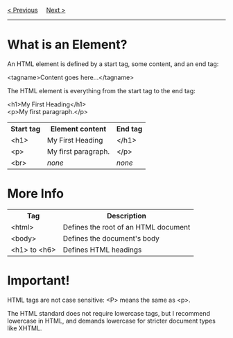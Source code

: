 <a href="/HTML/Basic.md">&lt; Previous</a>
&nbsp;&nbsp;&nbsp;
<a href="/HTML/Attributes.md">Next &gt;</a>
<hr>
<h1>What is an Element?</h1>
An HTML element is defined by a start tag, some content, and an end tag:
<p></p>
&lt;tagname&gt;Content goes here...&lt;/tagname&gt;
<p></p>
The HTML element is everything from the start tag to the end tag:
<p></p>
&lt;h1&gt;My First Heading&lt;/h1&gt;
<br>
&lt;p&gt;My first paragraph.&lt;/p&gt;
<table class="ws-table-all notranslate">
<tr>
<th>Start tag</th>
<th>Element content</th>
<th>End tag</th>
</tr>
<tr>
<td>&lt;h1&gt;</td>
<td>My First Heading</td>
<td>&lt;/h1&gt;</td>
</tr>
<tr>
<td>&lt;p&gt;</td>
<td>My first paragraph.</td>
<td>&lt;/p&gt;</td>
</tr>
<tr>
<td>&lt;br&gt;</td>
<td><em>none</em></td>
<td><em>none</em></td>
</tr>
</table>
<h1>More Info</h1>
<table class="ws-table-all notranslate">
<tr>
  <th>Tag</th>
  <th>Description</th>
</tr>
<tr>
  <td>&lt;html&gt;</td>
  <td>Defines the root of an HTML document</td>
</tr>
<tr>
  <td>&lt;body&gt;</td>
  <td>Defines the document's body</td>
</tr>
<tr>
  <td>&lt;h1&gt; to &lt;h6&gt;</td>
  <td>Defines HTML headings</td>
</tr>
</table>
<h1>Important!</h1>
HTML tags are not case sensitive: &lt;P&gt; means the same as &lt;p&gt;.
<p></p>
The HTML standard does not require lowercase tags, but I recommend lowercase in HTML, and demands lowercase for stricter document types like XHTML.

